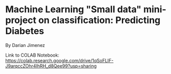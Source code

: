 # Machine Learning "Small data" mini-project on classification: Predicting Diabetes

By Darian Jimenez

Link to COLAB Notebook: 
https://colab.research.google.com/drive/1qSoFLIF-J9arqccZOhr4IhRH_d8Qee99?usp=sharing 